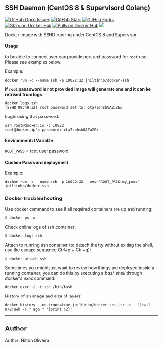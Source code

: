 ## SSH Daemon (CentOS 8 & Supervisord Golang)

[![GitHub Open Issues](https://img.shields.io/github/issues/million12/docker-ssh.svg)](https://github.com/million12/docker-ssh/issues)
[![GitHub Stars](https://img.shields.io/github/stars/million12/docker-ssh.svg)](https://github.com/million12/docker-ssh)
[![GitHub Forks](https://img.shields.io/github/forks/million12/docker-ssh.svg)](https://github.com/million12/docker-ssh)
[![Stars on Docker Hub](https://img.shields.io/docker/stars/million12/ssh.svg)](https://hub.docker.com/r/million12/ssh)
[![Pulls on Docker Hub](https://img.shields.io/docker/pulls/million12/ssh.svg)](https://hub.docker.com/r/million12/ssh)
[![](https://images.microbadger.com/badges/image/million12/ssh.svg)](http://microbadger.com/images/million12/ssh)


Docker image with SSHD running under CentOS 8 and Supervisor.

#### Usage
to be able to connect user can provide port and password for `root` user. Please see examples below.

Example:

	docker run -d --name ssh -p 10022:22 jniltinho/docker-ssh

**if `root` passoword is not provided image will generate one and it can be retrived from logs**

    docker logs ssh
    [SSHD 09:49:22] root password set to: ota7zohsh0AZu2Ex

Login using that password:

    ssh root@docker.io -p 10022
    root@docker.ip's password: ota7zohsh0AZu2Ex

#### Environmental Variable

`ROOT_PASS` = root user password

#### Custom Password deployment

Example:

	docker run -d --name ssh -p 10022:22 --env="ROOT_PASS=my_pass" jniltinho/docker-ssh

### Docker troubleshooting


Use docker command to see if all required containers are up and running:

    $ docker ps -a

Check online logs of ssh container:

    $ docker logs ssh

Attach to running ssh container (to detach the tty without exiting the shell,
use the escape sequence Ctrl+p + Ctrl+q):

    $ docker attach ssh

Sometimes you might just want to review how things are deployed inside a running container, you can do this by executing a _bash shell_ through _docker's exec_ command:

    docker exec -i -t ssh /bin/bash

History of an image and size of layers:

    docker history --no-trunc=true jniltinho/docker-ssh |tr -s ' '|tail -n+2|awk -F " ago " '{print $2}'

---
## Author

Author: Nilton Oliveira

